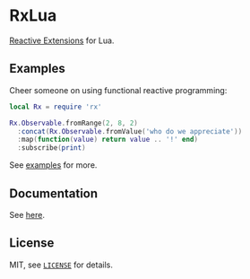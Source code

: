 RxLua
===

[Reactive Extensions](http://reactivex.io) for Lua.

Examples
---

Cheer someone on using functional reactive programming:

```lua
local Rx = require 'rx'

Rx.Observable.fromRange(2, 8, 2)
  :concat(Rx.Observable.fromValue('who do we appreciate'))
  :map(function(value) return value .. '!' end)
  :subscribe(print)
```

See [examples](examples) for more.

Documentation
---

See [here](doc).

License
---

MIT, see [`LICENSE`](LICENSE) for details.
